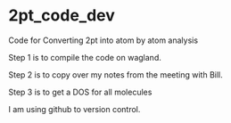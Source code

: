 # 2pt_code_dev
Code for Converting 2pt into atom by atom analysis

Step 1 is to compile the code on wagland. 

Step 2 is to copy over my notes from the meeting with Bill.

Step 3 is to get a DOS for all molecules

I am using github to version control.
